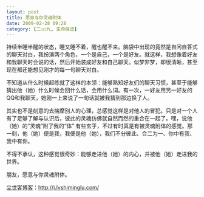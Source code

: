 ```yaml
---
layout: post
title: 愿意与你灵魂附体
date: 2009-02-28 09:28
category: [二○○九, 生命痕迹]
---
```

持续半睡半醒的状态，睡又睡不着，醒也醒不来。脑袋中出现的竟然是自问自答式的聊天对白，我扮演两个角色，一个是自己，一个是好友。就这样，我想像着好友和我聊天时会说的话，然后开始装成好友和自己聊天。似梦非梦，却很清晰，甚至现在都还能想见刚才的每一句聊天对白。

不知道从什么时候起练就了这样的本领：能够熟知好友们的聊天习惯，甚至于能够猜出他（她）什么时候会回什么话，会用什么词。有一次，一好友用另一好友的QQ和我聊天，她刚一上来说了一句话就被我猜到那边换了人。

其实也不是刻意的去揣摩别人的心理，总感觉这样是对他人的冒犯。只是对一个人有了足够了解与认识后，彼此的灵魂仿佛就自然而然的重合在一起了。嘿，说他（她）的“灵魂”附了我的“体” 有些玄乎，不过有时真是有被灵魂附体的感觉。那一刻，他（她）便是我，我便是他（她），我们不分彼此、合二为一、你中有我、我中有你。

不得不承认，这种感觉很奇妙：能够走进他（她）的内心，并被他（她）走进我的世界。

朋友，愿意与你灵魂附体。

<a href="http://i.lvshiminglu.com/">尘世客博客</a>：<a href="http://i.lvshiminglu.com/">http://i.lvshiminglu.com/</a>

